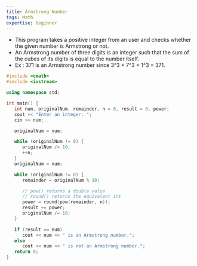 ```yaml
---
title: Armstrong Number
tags: Math
expertise: beginner
---
```


- This program takes a positive integer from an user and checks whether the given number is Armstrong or not.
- An Armstrong number of three digits is an integer such that the sum of the cubes of its digits is equal to the number itself. 
- Ex : 371 is an Armstrong number since 3^3 + 7^3 + 1^3 = 371.

```cpp
#include <cmath>
#include <iostream>

using namespace std;

int main() {
   int num, originalNum, remainder, n = 0, result = 0, power;
   cout << "Enter an integer: ";
   cin >> num;

   originalNum = num;

   while (originalNum != 0) {
      originalNum /= 10;
      ++n;
   }
   originalNum = num;

   while (originalNum != 0) {
      remainder = originalNum % 10;

      // pow() returns a double value
      // round() returns the equivalent int
      power = round(pow(remainder, n));
      result += power;
      originalNum /= 10;
   }

   if (result == num)
      cout << num << " is an Armstrong number.";
   else
      cout << num << " is not an Armstrong number.";
   return 0;
}
